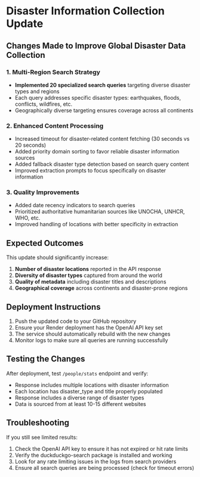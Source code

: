 # Disaster Information Collection Update

## Changes Made to Improve Global Disaster Data Collection

### 1. Multi-Region Search Strategy
- **Implemented 20 specialized search queries** targeting diverse disaster types and regions
- Each query addresses specific disaster types: earthquakes, floods, conflicts, wildfires, etc.
- Geographically diverse targeting ensures coverage across all continents

### 2. Enhanced Content Processing
- Increased timeout for disaster-related content fetching (30 seconds vs 20 seconds)
- Added priority domain sorting to favor reliable disaster information sources
- Added fallback disaster type detection based on search query content
- Improved extraction prompts to focus specifically on disaster information

### 3. Quality Improvements
- Added date recency indicators to search queries
- Prioritized authoritative humanitarian sources like UNOCHA, UNHCR, WHO, etc.
- Improved handling of locations with better specificity in extraction

## Expected Outcomes

This update should significantly increase:
1. **Number of disaster locations** reported in the API response
2. **Diversity of disaster types** captured from around the world
3. **Quality of metadata** including disaster titles and descriptions
4. **Geographical coverage** across continents and disaster-prone regions

## Deployment Instructions

1. Push the updated code to your GitHub repository
2. Ensure your Render deployment has the OpenAI API key set
3. The service should automatically rebuild with the new changes
4. Monitor logs to make sure all queries are running successfully

## Testing the Changes

After deployment, test `/people/stats` endpoint and verify:
- Response includes multiple locations with disaster information
- Each location has disaster_type and title properly populated
- Response includes a diverse range of disaster types
- Data is sourced from at least 10-15 different websites

## Troubleshooting

If you still see limited results:
1. Check the OpenAI API key to ensure it has not expired or hit rate limits
2. Verify the duckduckgo-search package is installed and working
3. Look for any rate limiting issues in the logs from search providers
4. Ensure all search queries are being processed (check for timeout errors) 